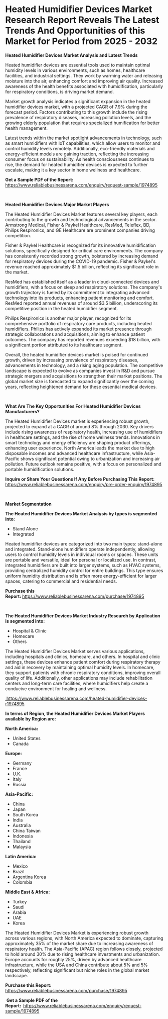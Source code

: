 <p><h1>Heated Humidifier Devices Market Research Report Reveals The Latest Trends And Opportunities of this Market for Period from 2025 - 2032</h1></p><p><strong>Heated Humidifier Devices Market Analysis and Latest Trends</strong></p>
<p><p>Heated humidifier devices are essential tools used to maintain optimal humidity levels in various environments, such as homes, healthcare facilities, and industrial settings. They work by warming water and releasing moisture into the air, enhancing comfort and improving air quality. Increased awareness of the health benefits associated with humidification, particularly for respiratory conditions, is driving market demand.</p><p>Market growth analysis indicates a significant expansion in the heated humidifier devices market, with a projected CAGR of 7.9% during the forecast period. Factors contributing to this growth include the rising prevalence of respiratory diseases, increasing pollution levels, and the growing elderly population that requires specialized humification for better health management.</p><p>Latest trends within the market spotlight advancements in technology, such as smart humidifiers with IoT capabilities, which allow users to monitor and control humidity levels remotely. Additionally, eco-friendly materials and energy-efficient models are gaining traction, reflecting the increasing consumer focus on sustainability. As health consciousness continues to rise, the demand for heated humidifier devices is expected to further escalate, making it a key sector in home wellness and healthcare.</p></p>
<p><strong>Get a Sample PDF of the Report:&nbsp;</strong> <a href="https://www.reliablebusinessarena.com/enquiry/request-sample/1974895?utm_campaign=3548&utm_medium=2&utm_source=Github&utm_content=ia&utm_term=16042025&utm_id=heated-humidifier-devices">https://www.reliablebusinessarena.com/enquiry/request-sample/1974895</a></p>
<p>&nbsp;</p>
<p><strong>Heated Humidifier Devices Major Market Players</strong></p>
<p><p>The Heated Humidifier Devices Market features several key players, each contributing to the growth and technological advancements in the sector. Armstrong Medical, Fisher & Paykel Healthcare, ResMed, Teleflex, BD, Philips Respironics, and GE Healthcare are prominent companies driving competition.</p><p>Fisher & Paykel Healthcare is recognized for its innovative humidification solutions, specifically designed for critical care environments. The company has consistently recorded strong growth, bolstered by increasing demand for respiratory devices during the COVID-19 pandemic. Fisher & Paykel's revenue reached approximately $1.5 billion, reflecting its significant role in the market.</p><p>ResMed has established itself as a leader in cloud-connected devices and humidifiers, with a focus on sleep and respiratory solutions. The company's growth trajectory is fueled by its commitment to integrating advanced technology into its products, enhancing patient monitoring and comfort. ResMed reported annual revenues of around $3.5 billion, underscoring its competitive position in the heated humidifier segment.</p><p>Philips Respironics is another major player, recognized for its comprehensive portfolio of respiratory care products, including heated humidifiers. Philips has actively expanded its market presence through strategic collaborations and acquisitions, aiming to enhance patient outcomes. The company has reported revenues exceeding $18 billion, with a significant portion attributed to its healthcare segment.</p><p>Overall, the heated humidifier devices market is poised for continued growth, driven by increasing prevalence of respiratory diseases, advancements in technology, and a rising aging population. The competitive landscape is expected to evolve as companies invest in R&D and pursue strategic mergers and acquisitions to strengthen their market positions. The global market size is forecasted to expand significantly over the coming years, reflecting heightened demand for these essential medical devices.</p></p>
<p>&nbsp;</p>
<p><strong>What Are The Key Opportunities For Heated Humidifier Devices Manufacturers?</strong></p>
<p><p>The Heated Humidifier Devices market is experiencing robust growth, projected to expand at a CAGR of around 8% through 2030. Key drivers include rising awareness of respiratory health, increasing use of humidifiers in healthcare settings, and the rise of home wellness trends. Innovations in smart technology and energy efficiency are shaping product offerings, enhancing user experience. North America leads the market due to high disposable incomes and advanced healthcare infrastructure, while Asia-Pacific shows significant potential owing to urbanization and increasing air pollution. Future outlook remains positive, with a focus on personalized and portable humidification solutions.</p></p>
<p><strong>Inquire or Share Your Questions If Any Before Purchasing This Report:</strong> <a href="https://www.reliablebusinessarena.com/enquiry/pre-order-enquiry/1974895?utm_campaign=3548&utm_medium=2&utm_source=Github&utm_content=ia&utm_term=16042025&utm_id=heated-humidifier-devices">https://www.reliablebusinessarena.com/enquiry/pre-order-enquiry/1974895</a></p>
<p>&nbsp;</p>
<p><strong>Market Segmentation</strong></p>
<p><strong>The Heated Humidifier Devices Market Analysis by types is segmented into:</strong></p>
<p><ul><li>Stand Alone</li><li>Integrated</li></ul></p>
<p><p>Heated humidifier devices are categorized into two main types: stand-alone and integrated. Stand-alone humidifiers operate independently, allowing users to control humidity levels in individual rooms or spaces. These units are portable and versatile, ideal for personal or localized use. In contrast, integrated humidifiers are built into larger systems, such as HVAC systems, providing centralized humidity control for entire buildings. This type ensures uniform humidity distribution and is often more energy-efficient for larger spaces, catering to commercial and residential needs.</p></p>
<p><strong>Purchase this Report:&nbsp;</strong><a href="https://www.reliablebusinessarena.com/purchase/1974895?utm_campaign=3548&utm_medium=2&utm_source=Github&utm_content=ia&utm_term=16042025&utm_id=heated-humidifier-devices">https://www.reliablebusinessarena.com/purchase/1974895</a></p>
<p>&nbsp;</p>
<p><strong>The Heated Humidifier Devices Market Industry Research by Application is segmented into:</strong></p>
<p><ul><li>Hospital & Clinic</li><li>Homecare</li><li>Others</li></ul></p>
<p><p>The Heated Humidifier Devices Market serves various applications, including hospitals and clinics, homecare, and others. In hospital and clinic settings, these devices enhance patient comfort during respiratory therapy and aid in recovery by maintaining optimal humidity levels. In homecare, they support patients with chronic respiratory conditions, improving overall quality of life. Additionally, other applications may include rehabilitation centers and long-term care facilities, where humidifiers help create a conducive environment for healing and wellness.</p></p>
<p><a href="https://www.reliablebusinessarena.com/heated-humidifier-devices-r1974895?utm_campaign=3548&utm_medium=2&utm_source=Github&utm_content=ia&utm_term=16042025&utm_id=heated-humidifier-devices">&nbsp;https://www.reliablebusinessarena.com/heated-humidifier-devices-r1974895</a></p>
<p><strong>In terms of Region, the Heated Humidifier Devices Market Players available by Region are:</strong></p>
<p>
    <p> <strong> North America: </strong>
        <ul>
            <li>United States</li>
            <li>Canada</li>
        </ul>
        </p> 
    <p> <strong> Europe: </strong>
        <ul>
            <li>Germany</li>
            <li>France</li>
            <li>U.K.</li>
            <li>Italy</li>
            <li>Russia</li>
        </ul>
        </p> 
    <p> <strong> Asia-Pacific: </strong>
        <ul>
            <li>China</li>
            <li>Japan</li>
            <li>South Korea</li>
            <li>India</li>
            <li>Australia</li>
            <li>China Taiwan</li>
            <li>Indonesia</li>
            <li>Thailand</li>
            <li>Malaysia</li>
        </ul>
        </p> 
    <p> <strong> Latin America: </strong>
        <ul>
            <li>Mexico</li>
            <li>Brazil</li>
            <li>Argentina Korea</li>
            <li>Colombia</li>
        </ul>
        </p> 
    <p> <strong> Middle East & Africa: </strong>
        <ul>
            <li>Turkey</li>
            <li>Saudi</li>
            <li>Arabia</li>
            <li>UAE</li>
            <li>Korea</li>
        </ul>
    </p>
    </p>
<p><p>The Heated Humidifier Devices Market is experiencing robust growth across various regions, with North America expected to dominate, capturing approximately 35% of the market share due to increasing awareness of respiratory health. The Asia-Pacific (APAC) region follows closely, projected to hold around 30% due to rising healthcare investments and urbanization. Europe accounts for roughly 25%, driven by advanced healthcare infrastructure, while the USA and China contribute about 5% and 5% respectively, reflecting significant but niche roles in the global market landscape.</p></p>
<p><strong>Purchase this Report: </strong><a href="https://www.reliablebusinessarena.com/purchase/1974895?utm_campaign=3548&utm_medium=2&utm_source=Github&utm_content=ia&utm_term=16042025&utm_id=heated-humidifier-devices">https://www.reliablebusinessarena.com/purchase/1974895</a></p>
<p>&nbsp;<strong>Get a Sample PDF of the Report:&nbsp;&nbsp;</strong><a href="https://www.reliablebusinessarena.com/enquiry/request-sample/1974895?utm_campaign=3548&utm_medium=2&utm_source=Github&utm_content=ia&utm_term=16042025&utm_id=heated-humidifier-devices">https://www.reliablebusinessarena.com/enquiry/request-sample/1974895</a></p>
<p><strong></strong></p>
<p><p></p><p></p><p></p></p>